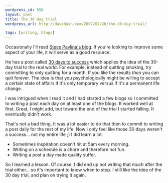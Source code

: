 ```yaml
---
wordpress_id: 556
layout: post
title: The 30 day trial
wordpress_url: http://davedash.com/2007/02/26/the-30-day-trial/

tags: [writing, blogs]
---
```

[sp]: http://www.stevepavlina.com/

Occasionally I'll read [Steve Pavlina's blog][sp].  If you're looking to improve some aspect of your life, it will serve as a good resource.

He has a post called [30 days to success](http://www.stevepavlina.com/blog/2005/04/30-days-to-success/) which applies the idea of the 30-day trial to the real world.  For example, instead of quitting smoking, try committing to only quitting for a month.  If you like the results *then* you can quit forever.  The idea is that you psychologically might be willing to accept a certain state of affairs if it's only temporary versus if it's a permanent life change.

I was intrigued when I read it and I had started a few blogs so I committed to writing a post each day on at least one of the blogs.  It worked well at first.  Great, I might add, but toward the end of the trial I started falling.  It eventually didn't work.

That's not a bad thing.  It was a lot easier to do that then to commit to writing a post daily for the rest of my life.  Now I only feel like those 30 days weren't a success... not my entire life ;)   I did learn a lot.

* Sometimes inspiration doesn't hit at 5am every morning.
* Writing on a schedule is a chore and therefore not fun.
* Writing a post a day made quality suffer.

So I learned a lesson.  Of course, I did end up not writing that much after the trial either... so it's important to know when to stop.  I still like the idea of the 30 day trial, and plan on trying it again.
